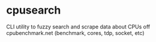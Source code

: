 # cpusearch
CLI utility to fuzzy search and scrape data about CPUs off cpubenchmark.net (benchmark, cores, tdp, socket, etc)
